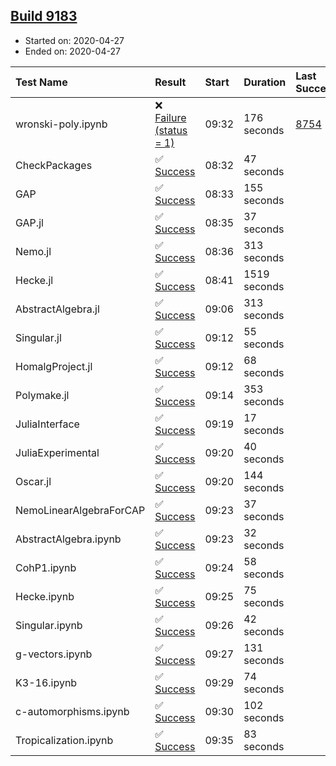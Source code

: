 ## [Build 9183](https://oscarci.mathematik.uni-kl.de/job/oscar/9183/)

* Started on: 2020-04-27
* Ended on: 2020-04-27

| Test Name    | Result | Start | Duration | Last Success | First Failure |
|:-------------|:-------|:------|:---------|:-------------|:--------------|
| wronski-poly.ipynb | ❌ [Failure (status = 1)](https://oscarci.mathematik.uni-kl.de/job/oscar/9183/artifact/logs/build-9183/wronski-poly.ipynb.log) | 09:32 | 176 seconds | [8754](https://oscarci.mathematik.uni-kl.de/job/oscar/8754/) | [8755](https://oscarci.mathematik.uni-kl.de/job/oscar/8755/) |
| CheckPackages | ✅ [Success](https://oscarci.mathematik.uni-kl.de/job/oscar/9183/artifact/logs/build-9183/CheckPackages.log) | 08:32 | 47 seconds |  |  |
| GAP | ✅ [Success](https://oscarci.mathematik.uni-kl.de/job/oscar/9183/artifact/logs/build-9183/GAP.log) | 08:33 | 155 seconds |  |  |
| GAP.jl | ✅ [Success](https://oscarci.mathematik.uni-kl.de/job/oscar/9183/artifact/logs/build-9183/GAP.jl.log) | 08:35 | 37 seconds |  |  |
| Nemo.jl | ✅ [Success](https://oscarci.mathematik.uni-kl.de/job/oscar/9183/artifact/logs/build-9183/Nemo.jl.log) | 08:36 | 313 seconds |  |  |
| Hecke.jl | ✅ [Success](https://oscarci.mathematik.uni-kl.de/job/oscar/9183/artifact/logs/build-9183/Hecke.jl.log) | 08:41 | 1519 seconds |  |  |
| AbstractAlgebra.jl | ✅ [Success](https://oscarci.mathematik.uni-kl.de/job/oscar/9183/artifact/logs/build-9183/AbstractAlgebra.jl.log) | 09:06 | 313 seconds |  |  |
| Singular.jl | ✅ [Success](https://oscarci.mathematik.uni-kl.de/job/oscar/9183/artifact/logs/build-9183/Singular.jl.log) | 09:12 | 55 seconds |  |  |
| HomalgProject.jl | ✅ [Success](https://oscarci.mathematik.uni-kl.de/job/oscar/9183/artifact/logs/build-9183/HomalgProject.jl.log) | 09:12 | 68 seconds |  |  |
| Polymake.jl | ✅ [Success](https://oscarci.mathematik.uni-kl.de/job/oscar/9183/artifact/logs/build-9183/Polymake.jl.log) | 09:14 | 353 seconds |  |  |
| JuliaInterface | ✅ [Success](https://oscarci.mathematik.uni-kl.de/job/oscar/9183/artifact/logs/build-9183/JuliaInterface.log) | 09:19 | 17 seconds |  |  |
| JuliaExperimental | ✅ [Success](https://oscarci.mathematik.uni-kl.de/job/oscar/9183/artifact/logs/build-9183/JuliaExperimental.log) | 09:20 | 40 seconds |  |  |
| Oscar.jl | ✅ [Success](https://oscarci.mathematik.uni-kl.de/job/oscar/9183/artifact/logs/build-9183/Oscar.jl.log) | 09:20 | 144 seconds |  |  |
| NemoLinearAlgebraForCAP | ✅ [Success](https://oscarci.mathematik.uni-kl.de/job/oscar/9183/artifact/logs/build-9183/NemoLinearAlgebraForCAP.log) | 09:23 | 37 seconds |  |  |
| AbstractAlgebra.ipynb | ✅ [Success](https://oscarci.mathematik.uni-kl.de/job/oscar/9183/artifact/logs/build-9183/AbstractAlgebra.ipynb.log) | 09:23 | 32 seconds |  |  |
| CohP1.ipynb | ✅ [Success](https://oscarci.mathematik.uni-kl.de/job/oscar/9183/artifact/logs/build-9183/CohP1.ipynb.log) | 09:24 | 58 seconds |  |  |
| Hecke.ipynb | ✅ [Success](https://oscarci.mathematik.uni-kl.de/job/oscar/9183/artifact/logs/build-9183/Hecke.ipynb.log) | 09:25 | 75 seconds |  |  |
| Singular.ipynb | ✅ [Success](https://oscarci.mathematik.uni-kl.de/job/oscar/9183/artifact/logs/build-9183/Singular.ipynb.log) | 09:26 | 42 seconds |  |  |
| g-vectors.ipynb | ✅ [Success](https://oscarci.mathematik.uni-kl.de/job/oscar/9183/artifact/logs/build-9183/g-vectors.ipynb.log) | 09:27 | 131 seconds |  |  |
| K3-16.ipynb | ✅ [Success](https://oscarci.mathematik.uni-kl.de/job/oscar/9183/artifact/logs/build-9183/K3-16.ipynb.log) | 09:29 | 74 seconds |  |  |
| c-automorphisms.ipynb | ✅ [Success](https://oscarci.mathematik.uni-kl.de/job/oscar/9183/artifact/logs/build-9183/c-automorphisms.ipynb.log) | 09:30 | 102 seconds |  |  |
| Tropicalization.ipynb | ✅ [Success](https://oscarci.mathematik.uni-kl.de/job/oscar/9183/artifact/logs/build-9183/Tropicalization.ipynb.log) | 09:35 | 83 seconds |  |  |
